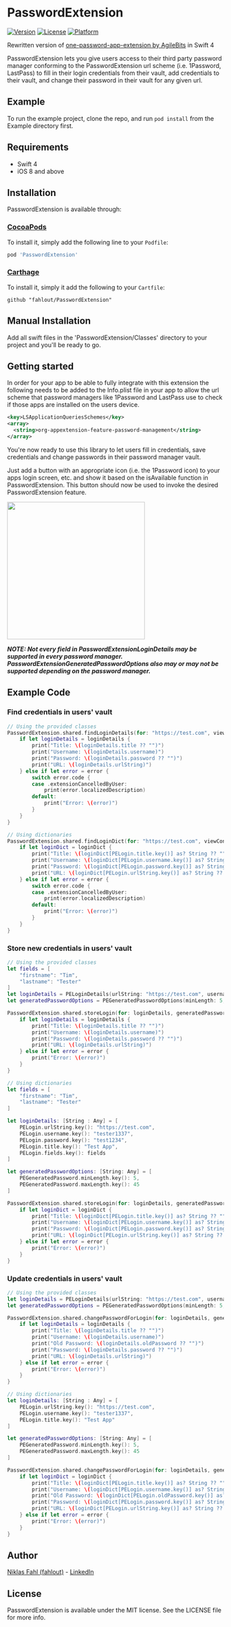 # PasswordExtension

[![Version](https://img.shields.io/cocoapods/v/PasswordExtension.svg?style=flat)](http://cocoapods.org/pods/PasswordExtension)
[![License](https://img.shields.io/cocoapods/l/PasswordExtension.svg?style=flat)](http://cocoapods.org/pods/PasswordExtension)
[![Platform](https://img.shields.io/cocoapods/p/PasswordExtension.svg?style=flat)](http://cocoapods.org/pods/PasswordExtension)

Rewritten version of [one-password-app-extension by AgileBits](https://github.com/agilebits/onepassword-app-extension) in Swift 4

PasswordExtension lets you give users access to their third party password manager conforming to the PasswordExtension url scheme (i.e. 1Password, LastPass) to fill in their login credentials from their vault, add credentials to their vault, and change their password in their vault for any given url.

## Example

To run the example project, clone the repo, and run `pod install` from the Example directory first.

## Requirements

- Swift 4
- iOS 8 and above

## Installation

PasswordExtension is available through:

### [CocoaPods](http://cocoapods.org)
To install it, simply add the following line to your `Podfile`:

```ruby
pod 'PasswordExtension'
```

### [Carthage](https://github.com/Carthage/Carthage)
To install it, simply it add the following to your `Cartfile`:
```
github "fahlout/PasswordExtension"
```

## Manual Installation

Add all swift files in the 'PasswordExtension/Classes' directory to your project and you'll be ready to go.

## Getting started

In order for your app to be able to fully integrate with this extension the following needs to be added to the Info.plist file in your app to allow the url scheme that password managers like 1Password and LastPass use to check if those apps are installed on the users device.

```XML
<key>LSApplicationQueriesSchemes</key>
<array>
  <string>org-appextension-feature-password-management</string>
</array>
```

You're now ready to use this library to let users fill in credentials, save credentials and change passwords in their password manager vault.

Just add a button with an appropriate icon (i.e. the 1Password icon) to your apps login screen, etc. and show it based on the isAvailable function in PasswordExtension. This button should now be used to invoke the desired PasswordExtension feature.

<img src="https://github.com/fahlout/PasswordExtension/raw/master/Resources/LoginScreen.png" width="320">

***NOTE: Not every field in PasswordExtensionLoginDetails may be supported in every password manager. PasswordExtensionGeneratedPasswordOptions also may or may not be supported depending on the password manager.***

## Example Code

### Find credentials in users' vault

```swift
// Using the provided classes
PasswordExtension.shared.findLoginDetails(for: "https://test.com", viewController: self, sender: nil) { (loginDetails, error) in
    if let loginDetails = loginDetails {
        print("Title: \(loginDetails.title ?? "")")
        print("Username: \(loginDetails.username)")
        print("Password: \(loginDetails.password ?? "")")
        print("URL: \(loginDetails.urlString)")
    } else if let error = error {
        switch error.code {
        case .extensionCancelledByUser:
            print(error.localizedDescription)
        default:
            print("Error: \(error)")
        }
    }
}
```

```swift
// Using dictionaries
PasswordExtension.shared.findLoginDict(for: "https://test.com", viewController: self, sender: nil) { (loginDict, error) in
    if let loginDict = loginDict {
        print("Title: \(loginDict[PELogin.title.key()] as? String ?? "")")
        print("Username: \(loginDict[PELogin.username.key()] as? String ?? "")")
        print("Password: \(loginDict[PELogin.password.key()] as? String ?? "")")
        print("URL: \(loginDict[PELogin.urlString.key()] as? String ?? "")")
    } else if let error = error {
        switch error.code {
        case .extensionCancelledByUser:
            print(error.localizedDescription)
        default:
            print("Error: \(error)")
        }
    }
}
```

### Store new credentials in users' vault

```swift
// Using the provided classes
let fields = [
    "firstname": "Tim",
    "lastname": "Tester"
]
let loginDetails = PELoginDetails(urlString: "https://test.com", username: "tester1337", password: "test1234", title: "Test App", notes: "Saved with PasswordExtension", fields: fields)
let generatedPasswordOptions = PEGeneratedPasswordOptions(minLength: 5, maxLength: 45)

PasswordExtension.shared.storeLogin(for: loginDetails, generatedPasswordOptions: generatedPasswordOptions, viewController: self, sender: nil) { (loginDetails, error) in
    if let loginDetails = loginDetails {
        print("Title: \(loginDetails.title ?? "")")
        print("Username: \(loginDetails.username)")
        print("Password: \(loginDetails.password ?? "")")
        print("URL: \(loginDetails.urlString)")
    } else if let error = error {
        print("Error: \(error)")
    }
}
```

```swift
// Using dictionaries
let fields = [
    "firstname": "Tim",
    "lastname": "Tester"
]

let loginDetails: [String : Any] = [
    PELogin.urlString.key(): "https://test.com",
    PELogin.username.key(): "tester1337",
    PELogin.password.key(): "test1234",
    PELogin.title.key(): "Test App",
    PELogin.fields.key(): fields
]

let generatedPasswordOptions: [String: Any] = [
    PEGeneratedPassword.minLength.key(): 5,
    PEGeneratedPassword.maxLength.key(): 45
]

PasswordExtension.shared.storeLogin(for: loginDetails, generatedPasswordOptions: generatedPasswordOptions, viewController: self, sender: nil) { (loginDict, error) in
    if let loginDict = loginDict {
        print("Title: \(loginDict[PELogin.title.key()] as? String ?? "")")
        print("Username: \(loginDict[PELogin.username.key()] as? String ?? "")")
        print("Password: \(loginDict[PELogin.password.key()] as? String ?? "")")
        print("URL: \(loginDict[PELogin.urlString.key()] as? String ?? "")")
    } else if let error = error {
        print("Error: \(error)")
    }
}
```

### Update credentials in users' vault

```swift
// Using the provided classes
let loginDetails = PELoginDetails(urlString: "https://test.com", username: "tester1337", title: "Test App")
let generatedPasswordOptions = PEGeneratedPasswordOptions(minLength: 5, maxLength: 45)

PasswordExtension.shared.changePasswordForLogin(for: loginDetails, generatedPasswordOptions: generatedPasswordOptions, viewController: self, sender: nil) { (loginDetails, error) in
    if let loginDetails = loginDetails {
        print("Title: \(loginDetails.title ?? "")")
        print("Username: \(loginDetails.username)")
        print("Old Password: \(loginDetails.oldPassword ?? "")")
        print("Password: \(loginDetails.password ?? "")")
        print("URL: \(loginDetails.urlString)")
    } else if let error = error {
        print("Error: \(error)")
    }
}
```

```swift
// Using dictionaries
let loginDetails: [String : Any] = [
    PELogin.urlString.key(): "https://test.com",
    PELogin.username.key(): "tester1337",
    PELogin.title.key(): "Test App"
]

let generatedPasswordOptions: [String: Any] = [
    PEGeneratedPassword.minLength.key(): 5,
    PEGeneratedPassword.maxLength.key(): 45
]

PasswordExtension.shared.changePasswordForLogin(for: loginDetails, generatedPasswordOptions: generatedPasswordOptions, viewController: self, sender: nil) { (loginDict, error) in
    if let loginDict = loginDict {
        print("Title: \(loginDict[PELogin.title.key()] as? String ?? "")")
        print("Username: \(loginDict[PELogin.username.key()] as? String ?? "")")
        print("Old Password: \(loginDict[PELogin.oldPassword.key()] as? String ?? "")")
        print("Password: \(loginDict[PELogin.password.key()] as? String ?? "")")
        print("URL: \(loginDict[PELogin.urlString.key()] as? String ?? "")")
    } else if let error = error {
        print("Error: \(error)")
    }
}
```

## Author

[Niklas Fahl (fahlout)](http://bit.ly/fahlout) - [LinkedIn](http://bit.ly/linked-in-niklas-fahl)

## License

PasswordExtension is available under the MIT license. See the LICENSE file for more info.
